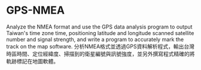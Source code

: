# GPS-NMEA
Analyze the NMEA format and use the GPS data analysis program to output Taiwan's time zone time, positioning latitude and longitude scanned satellite number and signal strength, and write a program to accurately mark the track on the map software.
分析NMEA格式並透過GPS資料解析程式，輸出台灣時區時間、定位經緯度、掃描到的衛星編號與訊號強度，並另外撰寫程式精確的將軌跡標記在地圖軟體。
